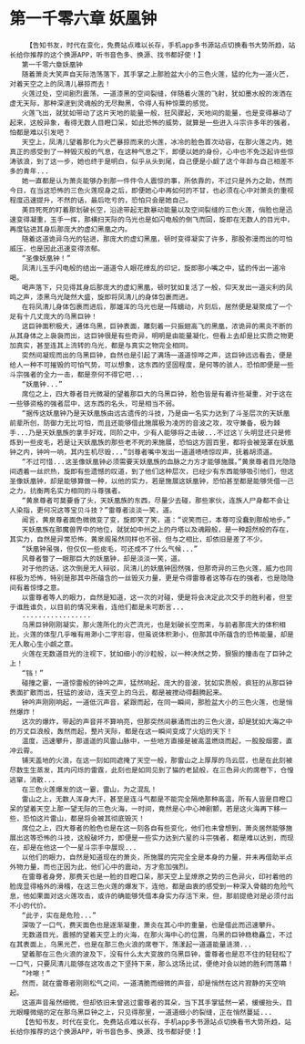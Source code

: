 # 第一千零六章 妖凰钟
        【告知书友，时代在变化，免费站点难以长存，手机app多书源站点切换看书大势所趋，站长给你推荐的这个换源APP，听书音色多、换源、找书都好使！】
       第一千零六章妖凰钟
       随着萧炎大笑声自天际浩荡落下，其手掌之上那脸盆大小的三色火莲，猛的化为一道火芒，对着天空之上的凤清儿暴掠而去！
       火莲过处，空间剧烈震荡，一道漆黑的空间裂缝，伴随着火莲的飞射，犹如墨水般的泼洒在虚无天际，那种深邃到灵魂般的无尽黝黑，令得人有种惊粟的感觉。
       火莲飞出，就犹如带动了这片天地的能量一般，狂风骤起，天地间的能量，也是变得暴动了起来，这般异象，看得无数人目瞪口呆，如此恐怖的威势，就算是一些进入斗宗许多年的强者，怕都是难以引发吧？
       天空上，凤清儿望着那化为火芒暴掠而来的火莲，冰冷的脸色首次动容，在那火莲之内，她真正的感受到了一种毁灭般的气息，在这种气息之下，即便以她的身份，心中也不免泛起许些惊涛骇浪，到了这一步，她也终于是明白，似乎从头到尾，自己便是小觑了这个年龄与自己相差不多的青年...
       她一直都是认为萧炎能够办到那一件件令人震惊的事，所依靠的，不过只是外力之助，然而今日，在当这恐怖的三色火莲现身之后，即便她心中再如何的不甘，也必须在心中对萧炎的重视程度迅速提升，不然的话，最后吃亏的，恐怕只会是她自己。
       美目死死的盯着那划破长空，沿途带起无数暴动能量以及空间裂缝的三色火莲，俏脸也是迅速变得凝重，玉手一挥，那横扫天际的乌光也是如闪电般的倒飞而回，旋即在无数人的目光中，再度钻进其身后那庞大的虚幻黑凰之内。
       随着这道诡异乌光的钻进，那庞大的虚幻黑凰，顿时变得凝实了许多，那股弥漫而出的可怕威压，也是因此迅速变得浓郁。
       “圣像妖凰钟！”
       凤清儿玉手闪电般的结出一道道令人眼花缭乱的印记，旋即那小嘴之中，猛的传出一道冷喝。
       喝声落下，只见得其身后那庞大的虚幻黑凰，顿时犹如复活了一般，仰天发出一道尖利的凤鸣之声，漆黑乌光陡然大盛，旋即将凤清儿的身体包裹而进。
       在将凤清儿身体包裹而进后，那雄浑的乌光也是一阵蠕动，片刻后，居然便是凝聚成了一个足有十几丈庞大的乌黑巨钟！
       这巨钟面积极大，通体乌黑，巨钟表面，雕刻着一只振翅高飞的黑凰，浓诡异的黒炎不断的从其身体之上袅袅而出，这巨钟很是有些奇异，明明是由能量凝化，但看上去却是比实质之物更加真实，甚至连其上流转的乌光，都是与真实之物完全相同。
       突然间凝现而出的乌黑巨钟，自然也是引起了满场一道道惊哗之声，这巨钟远远看去，便是给人一种不可摧毁的可怕气势，可以想象，这东西的坚固程度，是何等的骇人，恐怕即便是一些斗宗强者的全力一击，都是奈何不得它吧...
       “妖凰钟...”
       席位之上，四大尊者目光微凝的望着那巨大的乌黑巨钟，脸色皆是有着许些凝重，对于这在一些够资格的强者层中，这东西的名头，可是相当不弱。
       “据传这妖凰钟乃是天妖凰族由远古遗传的斗技，乃是由一名实力达到了斗圣层次的天妖凰前辈所创，防御力无比可怕，而且还能够借此施展极为凌厉的音波之攻，攻守兼备，极为棘手...乃是天妖凰族的拿手好戏，同阶之中，少有人能够将之击破...不过这丫头明显还只是修炼到一些皮毛，若是让天妖凰族的那些老不死的来施展，恐怕这方圆百里，都将会被笼罩在妖凰钟之内，钟吟一响，其内生机尽毁...”剑尊者嘴中发出一道道啧啧惊叹声，抚着胡须道。
       “不过可惜...这圣像妖凰钟必须需要天妖凰族的血脉之力方才能够施展。”黄泉尊者目光隐隐间透着一丝炽热，旋即有些遗憾的叹道，到了他们这种层次，已经少有东西能够吸引他们，但这圣像妖凰钟，却是能够算做一种，以他的实力，若是施展这妖凰钟，恐怕甚至都是能够凭借一己之力，抗衡两名实力相同的斗尊强者。
       “黄泉尊者可莫要昏了头，天妖凰族的东西，尽量少去碰，那些家伙，连族人尸身都不会让人染指，更何况这等宝贝斗技？”雷尊者淡淡一笑，道。
       闻言，黄泉尊者面色微微变了变，旋即笑了笑，道：“说笑而已，本尊可没蠢到那般地步。”
       天妖凰族在那魔兽界中的地位，就犹如中州之上的丹塔以及魂殿般，是一种超然般的存在，其实力，自然是异常恐怖，黄泉阁虽然同样也不弱，但与之相比，却依旧是差了不少。
       “妖凰钟虽强，但仅仅一些皮毛，可还成不了什么气候...”
       风尊者瞥了一眼那巨大的妖凰钟，却是淡淡一笑，道。
       对于他的话，这次倒是无人辩驳，凤清儿的妖凰钟固然强，但那奇异的三色火莲，威力也同样极为恐怖，特别是那其中所蕴含的一丝毁灭力量，更是令得雷尊者这等存在的强者，也是隐隐间有着惊悸之意。
       以雷尊者等人的眼力，自然是知道，这一次的对碰，便是将会决定此次交手的胜利者，但至于谁胜谁负，以目前的情况来看，连他们都是未可断言...
       .................
       乌黑巨钟刚刚凝实，那火莲所化的火芒流光，也是划破长空而来，与前者那庞大的体积相比，火莲的体型几乎唯有用渺小二字形容，但虽说体积渺小，但那其中所蕴含的恐怖能量，却是无人敢心生小觑之意。
       火莲在无数道目光的注视下，犹如细小的沙粒般，以一种决然之势，狠狠的撞击在了巨钟之上！
       “铛！”
       碰撞之霎，一道惊雷般的钟吟之声，猛然响起，庞大的音波，犹如实质般，疯狂的从那巨钟表面扩散而出，狂猛的波动，连天空上的乌云，都是被搅动得翻腾起来。
       钟吟声刚刚响起，一道低沉声音，紧跟而起，在同一瞬间，那脸盆大小的三色火莲，也是悄然爆炸！
       这次的爆炸，带起的声音并不算响亮，但那突然间暴涌而出的三色火浪，却是犹如大海之中的万丈巨浪般，轰然而起，整片天际，都是在这一瞬间变成了火焰的天下！
       温度，迅速攀升，那遥遥的风雷山脉中，一些地方直接是被高温燃烧而起，一股股烟雾，直冲云霄。
       铺天盖地的火浪，在这一刻如同遮掩了天空一般，那雷山之上厚厚的乌云层，也是在此刻被尽数生生蒸发，其内闪烁的雷霆，此刻也是如同见到了猫的老鼠般，在三色异火的席卷下，仓惶逃窜，消散...
       在三色火莲爆发的这一霎，雷山，为之混乱！
       雷山之上，无数人浑身大汗，甚至是连斗气都是不能完全隔绝那种高温，所有人皆是目瞪口呆的望着天空上那一望无际的三色火海，一时间，竟然是心中心神剧颤，若是这火海再下移一些，恐怕这片雷山，都是将会被其彻底毁灭！
       席位之上，四大尊者的脸色也是在这一刻各自有些变化，他们也未曾想到，萧炎居然能够施展出这等恐怖的斗技，这般破坏力，即便是一些实力达到六星的斗宗强者，都是难以达到，而现在，却是在他这一个一星斗宗手中展现...
       以他们的眼力，自然是知道现在的萧炎，所施展的完完全全是本身的力量，并未再借助半点外物力量，而也正因为此，他们心中的震动，方才愈加强烈。
       在雷尊者身旁，那费天也是一脸的目瞪口呆，那天空上呈燎原之势的三色异火，印衬着他的脸庞显得格外的滑稽，在这三色火莲的爆发下，连他，都是由衷的感受到一种深入骨髓的危险气息，他如果面对这火莲攻击，或许的确能够凭借本身实力存活下来，但，那前提绝对是必须付出不小的代价。
       “此子，实在是危险...”
       深吸了一口气，费天面色也是逐渐凝重，萧炎在其心中的重量，也是借此而迅速攀升。
       无数道目光，震撼的望着天空上的火海，在那火海中心的位置，乌黑的巨钟稳稳矗立，不过在其表面上，乌黑光芒，也是在那三色火浪的席卷下，荡漾起一道道能量涟漪...
       望着那在三色火浪的波及下，没有什么太大变故的乌黑巨钟，雷尊者也是忍不住的轻轻松了一口气，只要凤清儿能够在这攻击之下坚持下来，那么这场比试，便绝对会以她的胜利而落幕！
       “咔嚓！”
       然而，就在雷尊者刚刚松气之间，一道清脆而细微的声音，却是悄然在这片寂静的天空响起。
       这道声音虽然细微，但却依旧未曾逃过雷尊者的耳朵，当下其手掌猛然一紧，缓缓抬头，目光眼瞳微缩的定在那乌黑巨钟之上，只见得那里，一道道细小的裂缝，正在悄然蔓延...
       【告知书友，时代在变化，免费站点难以长存，手机app多书源站点切换看书大势所趋，站长给你推荐的这个换源APP，听书音色多、换源、找书都好使！】